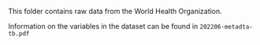 This folder contains raw data from the World Health Organization.

Information on the variables in the dataset can be found in `202206-metadta-tb.pdf`



